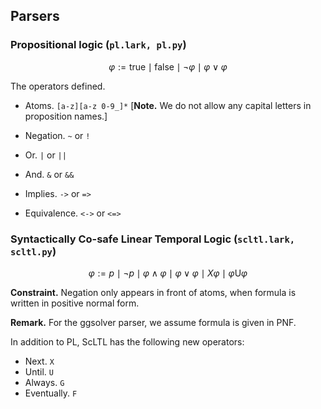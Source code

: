 ## Parsers



### Propositional logic (`pl.lark, pl.py`)

$$
\varphi := \mathsf{true} \mid \mathsf{false} \mid \neg \varphi \mid \varphi \lor \varphi
$$

The operators defined.

* Atoms. `[a-z][a-z 0-9_]*`    [**Note.** We do not allow any capital letters in proposition names.]

* Negation. `~` or `!`

* Or. `|` or `||`

* And. `&` or `&&`

* Implies. `->` or `=>`

* Equivalence. `<->` or `<=>`

  



### Syntactically Co-safe Linear Temporal Logic (`scltl.lark, scltl.py`)

$$
\varphi := p \mid \neg p \mid \varphi \land \varphi \mid \varphi \lor \varphi \mid X\varphi \mid \varphi \mathsf{U} \varphi
$$



**Constraint.** Negation only appears in front of atoms, when formula is written in positive normal form. 

**Remark.** For the ggsolver parser, we assume formula is given in PNF. 



In addition to PL, ScLTL has the following new operators:

* Next. `X`
* Until. `U`
* Always. `G`
* Eventually. `F`



